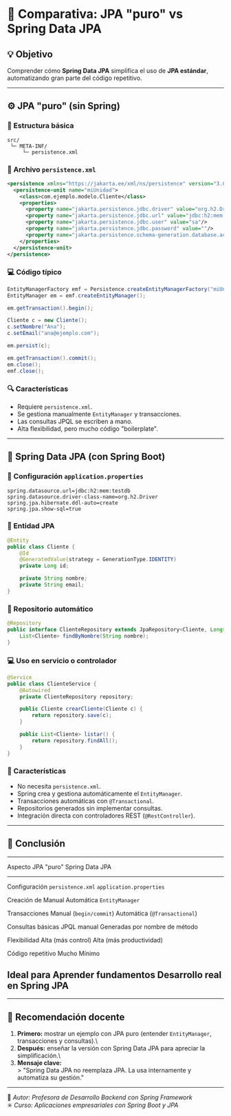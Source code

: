 # 🧩 Comparativa: JPA "puro" vs Spring Data JPA

## 💡 Objetivo

Comprender cómo **Spring Data JPA** simplifica el uso de **JPA
estándar**, automatizando gran parte del código repetitivo.

------------------------------------------------------------------------

## ⚙️ JPA "puro" (sin Spring)

### 📁 Estructura básica

``` plaintext
src/
 └─ META-INF/
     └─ persistence.xml
```

### 🧾 Archivo `persistence.xml`

``` xml
<persistence xmlns="https://jakarta.ee/xml/ns/persistence" version="3.0">
  <persistence-unit name="miUnidad">
    <class>com.ejemplo.modelo.Cliente</class>
    <properties>
      <property name="jakarta.persistence.jdbc.driver" value="org.h2.Driver"/>
      <property name="jakarta.persistence.jdbc.url" value="jdbc:h2:mem:testdb"/>
      <property name="jakarta.persistence.jdbc.user" value="sa"/>
      <property name="jakarta.persistence.jdbc.password" value=""/>
      <property name="jakarta.persistence.schema-generation.database.action" value="create"/>
    </properties>
  </persistence-unit>
</persistence>
```

### 💻 Código típico

``` java
EntityManagerFactory emf = Persistence.createEntityManagerFactory("miUnidad");
EntityManager em = emf.createEntityManager();

em.getTransaction().begin();

Cliente c = new Cliente();
c.setNombre("Ana");
c.setEmail("ana@ejemplo.com");

em.persist(c);

em.getTransaction().commit();
em.close();
emf.close();
```

### 🔍 Características

-   Requiere `persistence.xml`.
-   Se gestiona manualmente `EntityManager` y transacciones.
-   Las consultas JPQL se escriben a mano.
-   Alta flexibilidad, pero mucho código "boilerplate".

------------------------------------------------------------------------

## 🌱 Spring Data JPA (con Spring Boot)

### 📁 Configuración `application.properties`

``` properties
spring.datasource.url=jdbc:h2:mem:testdb
spring.datasource.driver-class-name=org.h2.Driver
spring.jpa.hibernate.ddl-auto=create
spring.jpa.show-sql=true
```

### 🧩 Entidad JPA

``` java
@Entity
public class Cliente {
    @Id
    @GeneratedValue(strategy = GenerationType.IDENTITY)
    private Long id;

    private String nombre;
    private String email;
}
```

### 🧠 Repositorio automático

``` java
@Repository
public interface ClienteRepository extends JpaRepository<Cliente, Long> {
    List<Cliente> findByNombre(String nombre);
}
```

### 💻 Uso en servicio o controlador

``` java
@Service
public class ClienteService {
    @Autowired
    private ClienteRepository repository;

    public Cliente crearCliente(Cliente c) {
        return repository.save(c);
    }

    public List<Cliente> listar() {
        return repository.findAll();
    }
}
```

### 🚀 Características

-   No necesita `persistence.xml`.
-   Spring crea y gestiona automáticamente el `EntityManager`.
-   Transacciones automáticas con `@Transactional`.
-   Repositorios generados sin implementar consultas.
-   Integración directa con controladores REST (`@RestController`).

------------------------------------------------------------------------

## 🧠 Conclusión

  ------------------------------------------------------------------------
  Aspecto            JPA "puro"              Spring Data JPA
  ------------------ ----------------------- -----------------------------
  Configuración      `persistence.xml`       `application.properties`

  Creación de        Manual                  Automática
  `EntityManager`                            

  Transacciones      Manual (`begin/commit`) Automática (`@Transactional`)

  Consultas básicas  JPQL manual             Generadas por nombre de
                                             método

  Flexibilidad       Alta (más control)      Alta (más productividad)

  Código repetitivo  Mucho                   Mínimo

  Ideal para         Aprender fundamentos    Desarrollo real en Spring
                     JPA                     
  ------------------------------------------------------------------------

------------------------------------------------------------------------

## 🧭 Recomendación docente

1.  **Primero:** mostrar un ejemplo con JPA puro (entender
    `EntityManager`, transacciones y consultas).\
2.  **Después:** enseñar la versión con Spring Data JPA para apreciar la
    simplificación.\
3.  **Mensaje clave:**\
    \> "Spring Data JPA no reemplaza JPA. La usa internamente y
    automatiza su gestión."

------------------------------------------------------------------------

📘 *Autor: Profesora de Desarrollo Backend con Spring Framework*\
✳️ *Curso: Aplicaciones empresariales con Spring Boot y JPA*
